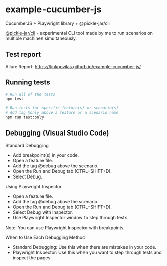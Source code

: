 # example-cucumber-js

CucumberJS + Playwright library + @pickle-jar/cli

[@pickle-jar/cli](https://www.npmjs.com/package/@pickle-jar/cli) - experimental CLI tool made by me to run scenarios on multiple machines simultaneously.

## Test report

Allure Report: https://linkpovilas.github.io/example-cucumber-js/

## Running tests

```bash
# Run all of the tests
npm test

# Run tests for specific feature(s) or scenario(s)
# Add tag @only above a feature or a scenario name
npm run test:only
```

## Debugging (Visual Studio Code)

Standard Debugging

- Add breakpoint(s) in your code.
- Open a feature file.
- Add the tag @debug above the scenario.
- Open the Run and Debug tab (CTRL+SHIFT+D).
- Select Debug.

Using Playwright Inspector

- Open a feature file.
- Add the tag @debug above the scenario.
- Open the Run and Debug tab (CTRL+SHIFT+D).
- Select Debug with Inspector.
- Use Playwright Inspector window to step through tests.

Note: You can use Playwright Inspector with breakpoints.

When to Use Each Debugging Method

- Standard Debugging: Use this when there are mistakes in your code.
- Playwright Inspector: Use this when you want to step through tests and inspect the pages.
